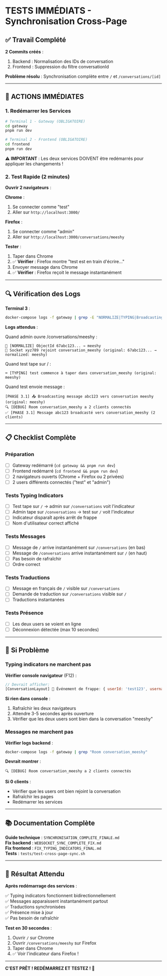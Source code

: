 # TESTS IMMÉDIATS - Synchronisation Cross-Page

## ✅ Travail Complété

**2 Commits créés** :
1. Backend : Normalisation des IDs de conversation
2. Frontend : Suppression du filtre conversationId

**Problème résolu** : Synchronisation complète entre `/` et `/conversations/[id]`

---

## 🚀 ACTIONS IMMÉDIATES

### 1. Redémarrer les Services

```bash
# Terminal 1 - Gateway (OBLIGATOIRE)
cd gateway
pnpm run dev

# Terminal 2 - Frontend (OBLIGATOIRE)
cd frontend
pnpm run dev
```

⚠️ **IMPORTANT** : Les deux services DOIVENT être redémarrés pour appliquer les changements !

### 2. Test Rapide (2 minutes)

**Ouvrir 2 navigateurs** :

**Chrome** :
1. Se connecter comme "test"
2. Aller sur `http://localhost:3000/`

**Firefox** :
1. Se connecter comme "admin"
2. Aller sur `http://localhost:3000/conversations/meeshy`

**Tester** :
1. Taper dans Chrome
2. ✅ **Vérifier** : Firefox montre "test est en train d'écrire..."
3. Envoyer message dans Chrome
4. ✅ **Vérifier** : Firefox reçoit le message instantanément

---

## 🔍 Vérification des Logs

**Terminal 3** :
```bash
docker-compose logs -f gateway | grep -E "NORMALIZE|TYPING|Broadcasting"
```

**Logs attendus** :

Quand admin ouvre /conversations/meeshy :
```
🔄 [NORMALIZE] ObjectId 67abc123... → meeshy
👥 Socket xyz789 rejoint conversation_meeshy (original: 67abc123... → normalized: meeshy)
```

Quand test tape sur / :
```
⌨️ [TYPING] test commence à taper dans conversation_meeshy (original: meeshy)
```

Quand test envoie message :
```
[PHASE 3.1] 📤 Broadcasting message abc123 vers conversation meeshy (original: meeshy)
🔍 [DEBUG] Room conversation_meeshy a 2 clients connectés
✅ [PHASE 3.1] Message abc123 broadcasté vers conversation_meeshy (2 clients)
```

---

## 📋 Checklist Complète

### Préparation
- [ ] Gateway redémarré (`cd gateway && pnpm run dev`)
- [ ] Frontend redémarré (`cd frontend && pnpm run dev`)
- [ ] 2 navigateurs ouverts (Chrome + Firefox ou 2 privées)
- [ ] 2 users différents connectés ("test" et "admin")

### Tests Typing Indicators
- [ ] Test tape sur `/` → admin sur `/conversations` voit l'indicateur
- [ ] Admin tape sur `/conversations` → test sur `/` voit l'indicateur
- [ ] Indicateur disparaît après arrêt de frappe
- [ ] Nom d'utilisateur correct affiché

### Tests Messages
- [ ] Message de `/` arrive instantanément sur `/conversations` (en bas)
- [ ] Message de `/conversations` arrive instantanément sur `/` (en haut)
- [ ] Pas besoin de rafraîchir
- [ ] Ordre correct

### Tests Traductions
- [ ] Message en français de `/` visible sur `/conversations`
- [ ] Demande de traduction sur `/conversations` visible sur `/`
- [ ] Traductions instantanées

### Tests Présence
- [ ] Les deux users se voient en ligne
- [ ] Déconnexion détectée (max 10 secondes)

---

## 🐛 Si Problème

### Typing indicators ne marchent pas

**Vérifier console navigateur** (F12) :
```javascript
// Devrait afficher:
[ConversationLayout] 👤 Événement de frappe: { userId: 'test123', username: 'test', isTyping: true }
```

**Si rien dans console** :
1. Rafraîchir les deux navigateurs
2. Attendre 3-5 secondes après ouverture
3. Vérifier que les deux users sont bien dans la conversation "meeshy"

### Messages ne marchent pas

**Vérifier logs backend** :
```bash
docker-compose logs -f gateway | grep "Room conversation_meeshy"
```

**Devrait montrer** :
```
🔍 [DEBUG] Room conversation_meeshy a 2 clients connectés
```

**Si 0 clients** :
- Vérifier que les users ont bien rejoint la conversation
- Rafraîchir les pages
- Redémarrer les services

---

## 📚 Documentation Complète

**Guide technique** : `SYNCHRONISATION_COMPLETE_FINALE.md`  
**Fix backend** : `WEBSOCKET_SYNC_COMPLETE_FIX.md`  
**Fix frontend** : `FIX_TYPING_INDICATORS_FINAL.md`  
**Tests** : `tests/test-cross-page-sync.sh`

---

## 🎉 Résultat Attendu

**Après redémarrage des services** :

✅ Typing indicators fonctionnent bidirectionnellement  
✅ Messages apparaissent instantanément partout  
✅ Traductions synchronisées  
✅ Présence mise à jour  
✅ Pas besoin de rafraîchir  

**Test en 30 secondes** :
1. Ouvrir `/` sur Chrome
2. Ouvrir `/conversations/meeshy` sur Firefox
3. Taper dans Chrome
4. ✅ Voir l'indicateur dans Firefox !

---

**C'EST PRÊT ! REDÉMARREZ ET TESTEZ ! 🚀**

